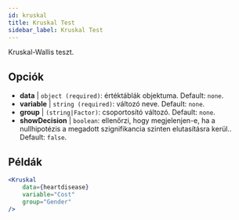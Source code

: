 ```yaml
---
id: kruskal
title: Kruskal Test
sidebar_label: Kruskal Test
---
```


Kruskal-Wallis teszt.

## Opciók

* __data__ | `object (required)`: értéktáblák objektuma. Default: `none`.
* __variable__ | `string (required)`: változó neve. Default: `none`.
* __group__ | `(string|Factor)`: csoportosító változó. Default: `none`.
* __showDecision__ | `boolean`: ellenőrzi, hogy megjelenjen-e, ha a nullhipotézis a megadott szignifikancia szinten elutasításra kerül.. Default: `false`.


## Példák

```jsx live
<Kruskal
    data={heartdisease} 
    variable="Cost"
    group="Gender"
/>
```
